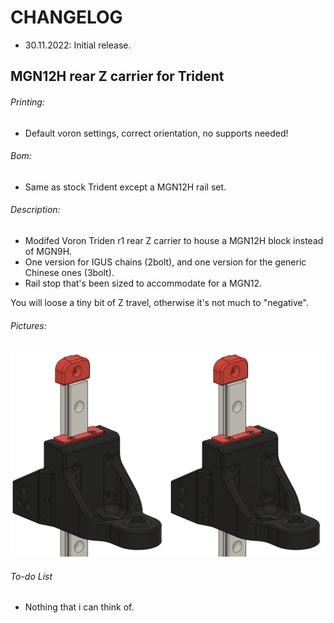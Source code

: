 # CHANGELOG
- 30.11.2022: Initial release.

## MGN12H rear Z carrier for Trident

###### Printing:
- Default voron settings, correct orientation, no supports needed!

###### Bom:
- Same as stock Trident except a MGN12H rail set.

###### Description:
- Modifed Voron Triden r1 rear Z carrier to house a MGN12H block instead of MGN9H.
- One version for IGUS chains (2bolt), and one version for the generic Chinese ones (3bolt).
- Rail stop that's been sized to accommodate for a MGN12.

You will loose a tiny bit of Z travel, otherwise it's not much to "negative".

###### Pictures:
![](./pics/1.png)

###### To-do List
- Nothing that i can think of.
